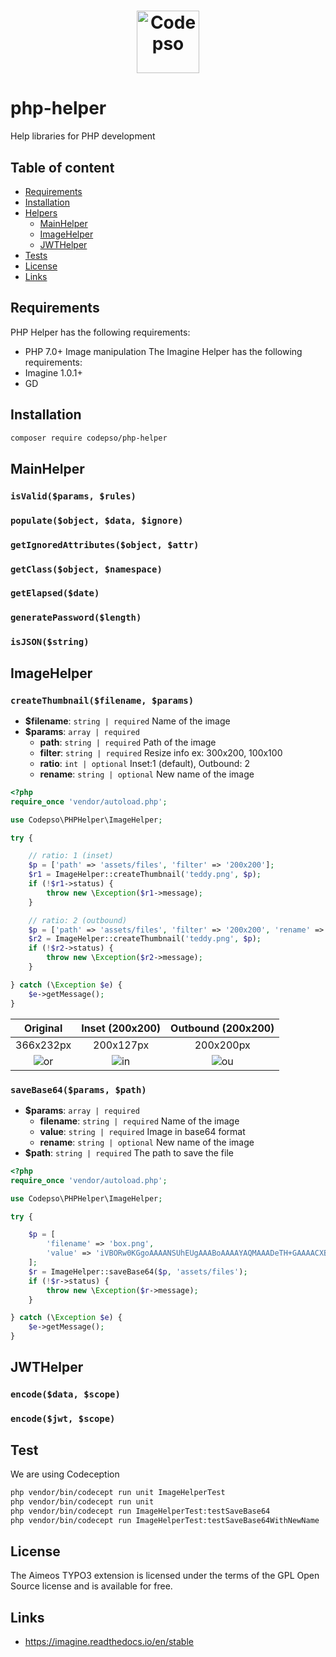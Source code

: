 <h1 align="center">
  <img src="https://s3.us-east-2.amazonaws.com/codepso-comunity/codepso-logo.png" alt="Codepso" width="100">
</h1>

# php-helper
Help libraries for PHP development
## Table of content
- [Requirements](#requirements)
- [Installation](#installation)
- [Helpers](#mainhelper)
    - [MainHelper](#mainhelper)
    - [ImageHelper](#imagehelper)
    - [JWTHelper](#jwthelper)
- [Tests](#test)
- [License](#license)
- [Links](#links)
## Requirements
PHP Helper has the following requirements:
 - PHP 7.0+
Image manipulation
The Imagine Helper has the following requirements:
  - Imagine 1.0.1+
  - GD
## Installation
```bash
composer require codepso/php-helper
```
## MainHelper
### `isValid($params, $rules)`
### `populate($object, $data, $ignore)`
### `getIgnoredAttributes($object, $attr)`
### `getClass($object, $namespace)`
### `getElapsed($date)`
### `generatePassword($length)`
### `isJSON($string)`

## ImageHelper
### `createThumbnail($filename, $params)`
* **$filename**: `string | required` Name of the image
* **$params**: `array | required` 
  - **path**: `string | required` Path of the image
  - **filter**: `string | required` Resize info ex: 300x200, 100x100
  - **ratio**: `int | optional` Inset:1 (default), Outbound: 2
  - **rename**: `string | optional` New name of the image
```php
<?php
require_once 'vendor/autoload.php';

use Codepso\PHPHelper\ImageHelper;

try {

    // ratio: 1 (inset)
    $p = ['path' => 'assets/files', 'filter' => '200x200'];
    $r1 = ImageHelper::createThumbnail('teddy.png', $p);
    if (!$r1->status) {
        throw new \Exception($r1->message);
    }

    // ratio: 2 (outbound)
    $p = ['path' => 'assets/files', 'filter' => '200x200', 'rename' => 'teddy-2.png',  'ratio' => 2];
    $r2 = ImageHelper::createThumbnail('teddy.png', $p);
    if (!$r2->status) {
        throw new \Exception($r2->message);
    }

} catch (\Exception $e) {
    $e->getMessage();
}
```
| Original | Inset (200x200) | Outbound (200x200) |
| :---: | :---: | :---: |
| 366x232px | 200x127px | 200x200px |
| ![or](https://s3.us-east-2.amazonaws.com/codepso-comunity/php-helper/teddy.png) | ![in](https://s3.us-east-2.amazonaws.com/codepso-comunity/php-helper/200x200-teddy-1.png) | ![ou](https://s3.us-east-2.amazonaws.com/codepso-comunity/php-helper/200x200-teddy-2.png) |  
  
### `saveBase64($params, $path)`
* **$params**: `array | required`
  - **filename**: `string | required` Name of the image
  - **value**: `string | required` Image in base64 format
  - **rename**: `string | optional` New name of the image
* **$path**: `string | required` The path to save the file
```php
<?php
require_once 'vendor/autoload.php';

use Codepso\PHPHelper\ImageHelper;

try {

    $p = [
        'filename' => 'box.png',
        'value' => 'iVBORw0KGgoAAAANSUhEUgAAABoAAAAYAQMAAADeTH+GAAAACXBIWXMAAA7EAAAOxAGVKw4bAAAAA1BMVEWIkr9Q9TFnAAAAC0lEQVQIHWMYIAAAAHgAASxSckIAAAAASUVORK5CYII='
    ];
    $r = ImageHelper::saveBase64($p, 'assets/files');
    if (!$r->status) {
        throw new \Exception($r->message);
    }

} catch (\Exception $e) {
    $e->getMessage();
}
```
## JWTHelper
### `encode($data, $scope)`
### `encode($jwt, $scope)`

## Test

We are using Codeception 

```bash
php vendor/bin/codecept run unit ImageHelperTest
php vendor/bin/codecept run unit
php vendor/bin/codecept run ImageHelperTest:testSaveBase64
php vendor/bin/codecept run ImageHelperTest:testSaveBase64WithNewName

```

## License
The Aimeos TYPO3 extension is licensed under the terms of the GPL Open Source license and is available for free.

## Links
- https://imagine.readthedocs.io/en/stable

 